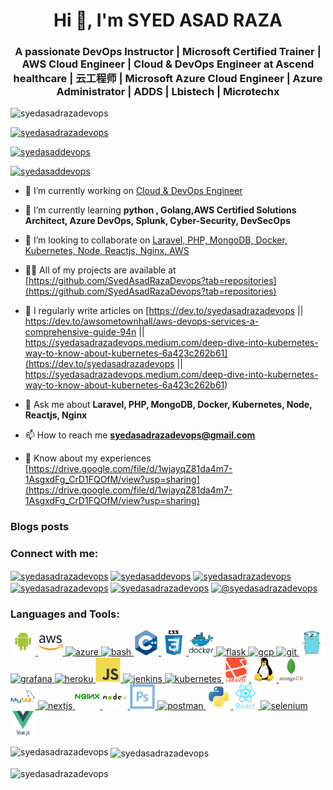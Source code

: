 <h1 align="center">Hi 👋, I'm SYED ASAD RAZA</h1>
<h3 align="center">A passionate DevOps Instructor | Microsoft Certified Trainer | AWS Cloud Engineer | Cloud & DevOps Engineer at Ascend healthcare | 云工程师 | Microsoft Azure Cloud Engineer | Azure Administrator | ADDS | Lbistech | Microtechx</h3>

<p align="left"> <img src="https://komarev.com/ghpvc/?username=syedasadrazadevops&label=Profile%20views&color=0e75b6&style=flat" alt="syedasadrazadevops" /> </p>

<p align="left"> <a href="https://github.com/ryo-ma/github-profile-trophy"><img src="https://github-profile-trophy.vercel.app/?username=syedasadrazadevops" alt="syedasadrazadevops" /></a> </p>

<p align="left"> <a href="https://twitter.com/syedasaddevops" target="blank"><img src="https://img.shields.io/twitter/follow/syedasaddevops?logo=twitter&style=for-the-badge" alt="syedasaddevops" /></a> </p>

<p align="left"> <a href="https://linkedin.com/in/syedasadrazadevops" target="blank"><img src="https://img.shields.io/twitter/follow/syedasaddevops?logo=linkedin&style=for-the-badge" alt="syedasaddevops" /></a> </p>

- 🔭 I’m currently working on [Cloud & DevOps Engineer](https://www.linkedin.com/company/ascend-advanced-healthcare-solutions/mycompany/)

- 🌱 I’m currently learning **python , Golang,AWS Certified Solutions Architect, Azure DevOps, Splunk, Cyber-Security, DevSecOps**

- 👯 I’m looking to collaborate on [Laravel, PHP, MongoDB, Docker, Kubernetes, Node, Reactjs, Nginx, AWS ](https://github.com/SyedAsadRazaDevops?tab=repositories)

- 👨‍💻 All of my projects are available at [https://github.com/SyedAsadRazaDevops?tab=repositories](https://github.com/SyedAsadRazaDevops?tab=repositories)

- 📝 I regularly write articles on [https://dev.to/syedasadrazadevops || https://dev.to/awsometownhall/aws-devops-services-a-comprehensive-guide-94n || https://syedasadrazadevops.medium.com/deep-dive-into-kubernetes-way-to-know-about-kubernetes-6a423c262b61](https://dev.to/syedasadrazadevops || https://syedasadrazadevops.medium.com/deep-dive-into-kubernetes-way-to-know-about-kubernetes-6a423c262b61)

- 💬 Ask me about **Laravel, PHP, MongoDB, Docker, Kubernetes, Node, Reactjs, Nginx**

- 📫 How to reach me **syedasadrazadevops@gmail.com**

- 📄 Know about my experiences [https://drive.google.com/file/d/1wjayqZ81da4m7-1AsgxdFg_CrD1FQOfM/view?usp=sharing](https://drive.google.com/file/d/1wjayqZ81da4m7-1AsgxdFg_CrD1FQOfM/view?usp=sharing)

### Blogs posts
<!-- BLOG-POST-LIST:START -->
<!-- BLOG-POST-LIST:END -->

<h3 align="left">Connect with me:</h3>
<p align="left">
<a href="https://dev.to/syedasadrazadevops" target="blank"><img align="center" src="https://raw.githubusercontent.com/rahuldkjain/github-profile-readme-generator/master/src/images/icons/Social/devto.svg" alt="syedasadrazadevops" height="30" width="40" /></a>
<a href="https://twitter.com/syedasaddevops" target="blank"><img align="center" src="https://raw.githubusercontent.com/rahuldkjain/github-profile-readme-generator/master/src/images/icons/Social/twitter.svg" alt="syedasaddevops" height="30" width="40" /></a>
<a href="https://linkedin.com/in/syedasadrazadevops" target="blank"><img align="center" src="https://raw.githubusercontent.com/rahuldkjain/github-profile-readme-generator/master/src/images/icons/Social/linked-in-alt.svg" alt="syedasadrazadevops" height="30" width="40" /></a>
<a href="https://stackoverflow.com/users/syedasadrazadevops" target="blank"><img align="center" src="https://raw.githubusercontent.com/rahuldkjain/github-profile-readme-generator/master/src/images/icons/Social/stack-overflow.svg" alt="syedasadrazadevops" height="30" width="40" /></a>
<a href="https://fb.com/syedasadrazadevops" target="blank"><img align="center" src="https://raw.githubusercontent.com/rahuldkjain/github-profile-readme-generator/master/src/images/icons/Social/facebook.svg" alt="syedasadrazadevops" height="30" width="40" /></a>
<a href="https://medium.com/@syedasadrazadevops" target="blank"><img align="center" src="https://raw.githubusercontent.com/rahuldkjain/github-profile-readme-generator/master/src/images/icons/Social/medium.svg" alt="@syedasadrazadevops" height="30" width="40" /></a>
</p>

<h3 align="left">Languages and Tools:</h3>
<p align="left"> <a href="https://developer.android.com" target="_blank" rel="noreferrer"> <img src="https://raw.githubusercontent.com/devicons/devicon/master/icons/android/android-original-wordmark.svg" alt="android" width="40" height="40"/> </a> <a href="https://aws.amazon.com" target="_blank" rel="noreferrer"> <img src="https://raw.githubusercontent.com/devicons/devicon/master/icons/amazonwebservices/amazonwebservices-original-wordmark.svg" alt="aws" width="40" height="40"/> </a> <a href="https://azure.microsoft.com/en-in/" target="_blank" rel="noreferrer"> <img src="https://www.vectorlogo.zone/logos/microsoft_azure/microsoft_azure-icon.svg" alt="azure" width="40" height="40"/> </a> <a href="https://www.gnu.org/software/bash/" target="_blank" rel="noreferrer"> <img src="https://www.vectorlogo.zone/logos/gnu_bash/gnu_bash-icon.svg" alt="bash" width="40" height="40"/> </a> <a href="https://www.w3schools.com/cpp/" target="_blank" rel="noreferrer"> <img src="https://raw.githubusercontent.com/devicons/devicon/master/icons/cplusplus/cplusplus-original.svg" alt="cplusplus" width="40" height="40"/> </a> <a href="https://www.w3schools.com/css/" target="_blank" rel="noreferrer"> <img src="https://raw.githubusercontent.com/devicons/devicon/master/icons/css3/css3-original-wordmark.svg" alt="css3" width="40" height="40"/> </a> <a href="https://www.docker.com/" target="_blank" rel="noreferrer"> <img src="https://raw.githubusercontent.com/devicons/devicon/master/icons/docker/docker-original-wordmark.svg" alt="docker" width="40" height="40"/> </a> <a href="https://flask.palletsprojects.com/" target="_blank" rel="noreferrer"> <img src="https://www.vectorlogo.zone/logos/pocoo_flask/pocoo_flask-icon.svg" alt="flask" width="40" height="40"/> </a> <a href="https://cloud.google.com" target="_blank" rel="noreferrer"> <img src="https://www.vectorlogo.zone/logos/google_cloud/google_cloud-icon.svg" alt="gcp" width="40" height="40"/> </a> <a href="https://git-scm.com/" target="_blank" rel="noreferrer"> <img src="https://www.vectorlogo.zone/logos/git-scm/git-scm-icon.svg" alt="git" width="40" height="40"/> </a> <a href="https://golang.org" target="_blank" rel="noreferrer"> <img src="https://raw.githubusercontent.com/devicons/devicon/master/icons/go/go-original.svg" alt="go" width="40" height="40"/> </a> <a href="https://grafana.com" target="_blank" rel="noreferrer"> <img src="https://www.vectorlogo.zone/logos/grafana/grafana-icon.svg" alt="grafana" width="40" height="40"/> </a> <a href="https://heroku.com" target="_blank" rel="noreferrer"> <img src="https://www.vectorlogo.zone/logos/heroku/heroku-icon.svg" alt="heroku" width="40" height="40"/> </a> <a href="https://developer.mozilla.org/en-US/docs/Web/JavaScript" target="_blank" rel="noreferrer"> <img src="https://raw.githubusercontent.com/devicons/devicon/master/icons/javascript/javascript-original.svg" alt="javascript" width="40" height="40"/> </a> <a href="https://www.jenkins.io" target="_blank" rel="noreferrer"> <img src="https://www.vectorlogo.zone/logos/jenkins/jenkins-icon.svg" alt="jenkins" width="40" height="40"/> </a> <a href="https://kubernetes.io" target="_blank" rel="noreferrer"> <img src="https://www.vectorlogo.zone/logos/kubernetes/kubernetes-icon.svg" alt="kubernetes" width="40" height="40"/> </a> <a href="https://laravel.com/" target="_blank" rel="noreferrer"> <img src="https://raw.githubusercontent.com/devicons/devicon/master/icons/laravel/laravel-plain-wordmark.svg" alt="laravel" width="40" height="40"/> </a> <a href="https://www.linux.org/" target="_blank" rel="noreferrer"> <img src="https://raw.githubusercontent.com/devicons/devicon/master/icons/linux/linux-original.svg" alt="linux" width="40" height="40"/> </a> <a href="https://www.mongodb.com/" target="_blank" rel="noreferrer"> <img src="https://raw.githubusercontent.com/devicons/devicon/master/icons/mongodb/mongodb-original-wordmark.svg" alt="mongodb" width="40" height="40"/> </a> <a href="https://www.mysql.com/" target="_blank" rel="noreferrer"> <img src="https://raw.githubusercontent.com/devicons/devicon/master/icons/mysql/mysql-original-wordmark.svg" alt="mysql" width="40" height="40"/> </a> <a href="https://nextjs.org/" target="_blank" rel="noreferrer"> <img src="https://cdn.worldvectorlogo.com/logos/nextjs-2.svg" alt="nextjs" width="40" height="40"/> </a> <a href="https://www.nginx.com" target="_blank" rel="noreferrer"> <img src="https://raw.githubusercontent.com/devicons/devicon/master/icons/nginx/nginx-original.svg" alt="nginx" width="40" height="40"/> </a> <a href="https://nodejs.org" target="_blank" rel="noreferrer"> <img src="https://raw.githubusercontent.com/devicons/devicon/master/icons/nodejs/nodejs-original-wordmark.svg" alt="nodejs" width="40" height="40"/> </a> <a href="https://www.photoshop.com/en" target="_blank" rel="noreferrer"> <img src="https://raw.githubusercontent.com/devicons/devicon/master/icons/photoshop/photoshop-line.svg" alt="photoshop" width="40" height="40"/> </a> <a href="https://postman.com" target="_blank" rel="noreferrer"> <img src="https://www.vectorlogo.zone/logos/getpostman/getpostman-icon.svg" alt="postman" width="40" height="40"/> </a> <a href="https://www.python.org" target="_blank" rel="noreferrer"> <img src="https://raw.githubusercontent.com/devicons/devicon/master/icons/python/python-original.svg" alt="python" width="40" height="40"/> </a> <a href="https://reactjs.org/" target="_blank" rel="noreferrer"> <img src="https://raw.githubusercontent.com/devicons/devicon/master/icons/react/react-original-wordmark.svg" alt="react" width="40" height="40"/> </a> <a href="https://www.selenium.dev" target="_blank" rel="noreferrer"> <img src="https://raw.githubusercontent.com/detain/svg-logos/780f25886640cef088af994181646db2f6b1a3f8/svg/selenium-logo.svg" alt="selenium" width="40" height="40"/> </a> <a href="https://vuejs.org/" target="_blank" rel="noreferrer"> <img src="https://raw.githubusercontent.com/devicons/devicon/master/icons/vuejs/vuejs-original-wordmark.svg" alt="vuejs" width="40" height="40"/> </a> </p>

<p><img align="left" src="https://github-readme-stats.vercel.app/api/top-langs?username=syedasadrazadevops&show_icons=true&locale=en&layout=compact" alt="syedasadrazadevops" /></p>

<p>&nbsp;<img align="center" src="https://github-readme-stats.vercel.app/api?username=syedasadrazadevops&show_icons=true&locale=en" alt="syedasadrazadevops" /></p>

<p><img align="center" src="https://github-readme-streak-stats.herokuapp.com/?user=syedasadrazadevops&" alt="syedasadrazadevops" /></p>

